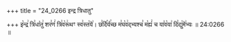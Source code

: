 +++
title = "24_0266 इन्द्र त्रिधातु"

+++
इ꣡न्द्र꣢ त्रि꣣धा꣡तु꣢ शर꣣णं꣢ त्रि꣣व꣡रू꣢थꣳ स्व꣣स्त꣡ये꣢। छ꣣र्दि꣡र्य꣢च्छ म꣣घ꣡व꣢द्भ्यश्च꣣ म꣡ह्यं꣢ च या꣣व꣡या꣢ दि꣣द्यु꣡मे꣢भ्यः ॥ 24:0266 ॥